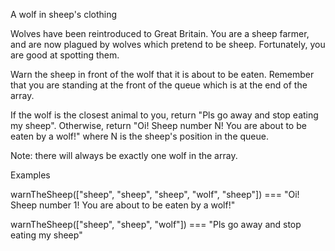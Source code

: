 A wolf in sheep's clothing  

Wolves have been reintroduced to Great Britain. You are a sheep farmer, and are now plagued by wolves which pretend to be sheep. Fortunately, you are good at spotting them.  

Warn the sheep in front of the wolf that it is about to be eaten. Remember that you are standing at the front of the queue which is at the end of the array.  

If the wolf is the closest animal to you, return "Pls go away and stop eating my sheep". Otherwise, return "Oi! Sheep number N! You are about to be eaten by a wolf!" where N is the sheep's position in the queue.  

Note: there will always be exactly one wolf in the array.  

Examples  

warnTheSheep(["sheep", "sheep", "sheep", "wolf", "sheep"]) === "Oi! Sheep number 1! You are about to be eaten by a wolf!"  

warnTheSheep(["sheep", "sheep", "wolf"]) === "Pls go away and stop eating my sheep"  

